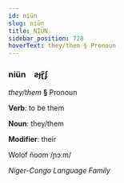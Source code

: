 ```yaml
---
id: niün
slug: niün
title: NİÜN
sidebar_position: 728
hoverText: they/them § Pronoun
---
```


### niün&emsp;<span kind="abugida">ƨɟɽ̃ʄ</span>

*they/them* **§** Pronoun

**Verb**: to be them

**Noun**: they/them

**Modifier**: their

Wolof ñoom /ɲɔːm/

*Niger-Congo Language Family*
